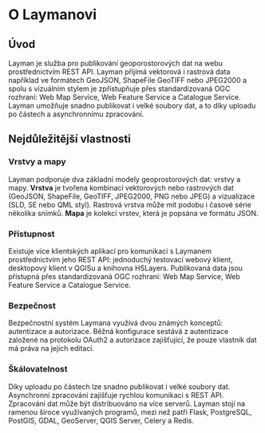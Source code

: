 # O Laymanovi

## Úvod
Layman je služba pro publikování geoporostorových dat na webu prostřednictvím REST API. Layman přijímá vektorová i rastrová data například ve formátech GeoJSON, ShapeFile GeoTIFF nebo JPEG2000 a spolu s vizuálním stylem je zpřístupňuje přes standardizovaná OGC rozhraní: Web Map Service, Web Feature Service a Catalogue Service. Layman umožňuje snadno publikovat i velké soubory dat, a to díky uploadu po částech a asynchronnímu zpracování.

## Nejdůležitější vlastnosti

### Vrstvy a mapy
Layman podporuje dva základní modely geoprostorových dat: vrstvy a mapy. **Vrstva** je tvořena kombinací vektorových nebo rastrových dat (GeoJSON, ShapeFile, GeoTIFF, JPEG2000, PNG nebo JPEG) a vizualizace (SLD, SE nebo QML styl). Rastrová vrstva může mít podobu i časové série několika snímků. **Mapa** je kolekcí vrstev, která je popsána ve formátu JSON.


### Přístupnost
Existuje více klientských aplikací pro komunikaci s Laymanem prostřednictvím jeho REST API: jednoduchý testovací webový klient, desktopový klient v QGISu a knihovna HSLayers. Publikovaná data jsou přístupná přes standardizovaná OGC rozhraní: Web Map Service, Web Feature Service a Catalogue Service.

### Bezpečnost
Bezpečnostní systém Laymana využívá dvou známých konceptů: autentizace a autorizace. Běžná konfigurace sestává z autentizace založené na protokolu OAuth2 a autorizace zajišťující, že pouze vlastník dat má práva na jejich editaci.

### Škálovatelnost
Díky uploadu po částech lze snadno publikovat i velké soubory dat. Asynchronní zpracování zajišťuje rychlou komunikaci s REST API. Zpracování dat může být distribuováno na více serverů. Layman stojí na ramenou široce využívaných programů, mezi než patří Flask, PostgreSQL, PostGIS, GDAL, GeoServer, QGIS Server, Celery a Redis.
